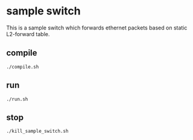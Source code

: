 # sample switch

This is a sample switch which forwards ethernet packets based on static L2-forward table.

## compile 

`./compile.sh`

## run

`./run.sh`

## stop

`./kill_sample_switch.sh`

